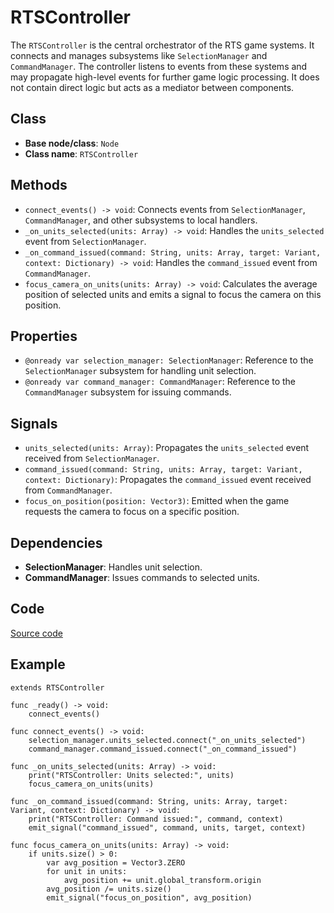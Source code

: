 # RTSController

The `RTSController` is the central orchestrator of the RTS game systems. It connects and manages subsystems like `SelectionManager` and `CommandManager`. The controller listens to events from these systems and may propagate high-level events for further game logic processing. It does not contain direct logic but acts as a mediator between components.

## **Class**

- **Base node/class**: `Node`
- **Class name**: `RTSController`

## **Methods**

- `connect_events() -> void`: Connects events from `SelectionManager`, `CommandManager`, and other subsystems to local handlers.
- `_on_units_selected(units: Array) -> void`: Handles the `units_selected` event from `SelectionManager`.
- `_on_command_issued(command: String, units: Array, target: Variant, context: Dictionary) -> void`: Handles the `command_issued` event from `CommandManager`.
- `focus_camera_on_units(units: Array) -> void`: Calculates the average position of selected units and emits a signal to focus the camera on this position.

## **Properties**

- `@onready var selection_manager: SelectionManager`: Reference to the `SelectionManager` subsystem for handling unit selection.
- `@onready var command_manager: CommandManager`: Reference to the `CommandManager` subsystem for issuing commands.

## Signals

- `units_selected(units: Array)`: Propagates the `units_selected` event received from `SelectionManager`.
- `command_issued(command: String, units: Array, target: Variant, context: Dictionary)`: Propagates the `command_issued` event received from `CommandManager`.
- `focus_on_position(position: Vector3)`: Emitted when the game requests the camera to focus on a specific position.

## **Dependencies**

- **SelectionManager**: Handles unit selection.
- **CommandManager**: Issues commands to selected units.

## Code

[Source code](../../addons/rts_framework/core/rts_controller.gd)

## Example

```gdscript
extends RTSController

func _ready() -> void:
	connect_events()

func connect_events() -> void:
	selection_manager.units_selected.connect("_on_units_selected")
	command_manager.command_issued.connect("_on_command_issued")

func _on_units_selected(units: Array) -> void:
	print("RTSController: Units selected:", units)
	focus_camera_on_units(units)

func _on_command_issued(command: String, units: Array, target: Variant, context: Dictionary) -> void:
	print("RTSController: Command issued:", command, context)
	emit_signal("command_issued", command, units, target, context)

func focus_camera_on_units(units: Array) -> void:
	if units.size() > 0:
		var avg_position = Vector3.ZERO
		for unit in units:
			avg_position += unit.global_transform.origin
		avg_position /= units.size()
		emit_signal("focus_on_position", avg_position)
```